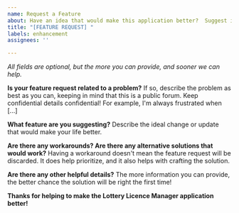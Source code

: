 ```yaml
---
name: Request a Feature
about: Have an idea that would make this application better?  Suggest it!
title: "[FEATURE REQUEST] "
labels: enhancement
assignees: ''

---
```


*All fields are optional, but the more you can provide, and sooner we can help.*

**Is your feature request related to a problem?**
If so, describe the problem as best as you can, keeping in mind that this is a public forum. Keep confidential details confidential! For example, I'm always frustrated when [...]

**What feature are you suggesting?**
Describe the ideal change or update that would make your life better.

**Are there any workarounds?  Are there any alternative solutions that would work?**
Having a workaround doesn't mean the feature request will be discarded. It does help prioritize, and it also helps with crafting the solution.

**Are there any other helpful details?**
The more information you can provide, the better chance the solution will be right the first time!

**Thanks for helping to make the Lottery Licence Manager application better!**

